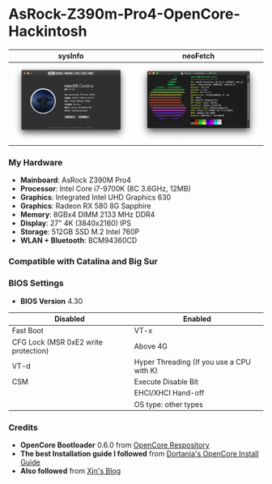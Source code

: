 # AsRock-Z390m-Pro4-OpenCore-Hackintosh

sysInfo | neoFetch
:---:|:----:
![about](/images/about.png)|![neo](/images/neo.png)
### My Hardware

- **Mainboard**: AsRock Z390M Pro4
- **Processor**: Intel Core i7-9700K (8C 3.6GHz, 12MB)
- **Graphics**: Integrated Intel UHD Graphics 630
- **Graphics**: Radeon RX 580 8G Sapphire
- **Memory**: 8GBx4 DIMM 2133 MHz DDR4
- **Display**: 27" 4K (3840x2160) IPS
- **Storage**: 512GB SSD M.2 Intel 760P
- **WLAN + Bluetooth**: BCM94360CD

### Compatible with Catalina and Big Sur

### BIOS Settings
- **BIOS Version** 4.30

| Disabled | Enabled |
|----|----|
| Fast Boot | VT-x |
| CFG Lock (MSR 0xE2 write protection) | Above 4G |
| VT-d | Hyper Threading (If you use a CPU with K) |
| CSM | Execute Disable Bit |
| | EHCI/XHCI Hand-off |
| | OS type: other types |

### Credits
* **OpenCore Bootloader** 0.6.0 from [OpenCore Respository](https://github.com/acidanthera/OpenCorePkg/releases/tag/0.6.0)
* **The best Installation guide I followed** from [Dortania's OpenCore Install Guide](https://dortania.github.io/OpenCore-Install-Guide/config.plist/coffee-lake.html)
* **Also followed** from [Xjn's Blog](https://blog.xjn819.com/?p=543)
